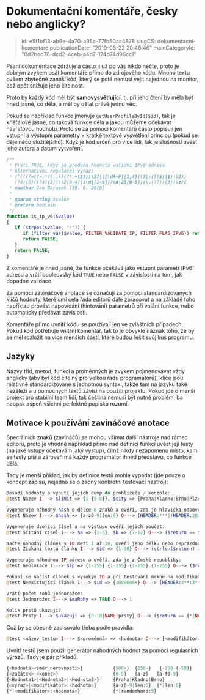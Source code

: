 Dokumentační komentáře, česky nebo anglicky?
============================================

> id: e5f1bf13-ab9e-4a70-a95c-77fb50aa4878
> slugCS: dokumentacni-komentare
> publicationDate: "2019-08-22 20:48:46"
> mainCategoryId: "0d2bed76-dcd2-4ceb-a4d7-174b74d96cc1"

Psaní dokumentace zdržuje a často ji už po vás nikdo nečte, proto je dobrým zvykem psát komentáře přímo do zdrojového kódu. Mnoho textu ovšem zbytečně zanáší kód, který se poté nemusí vejít najednou na monitor, což opět snižuje jeho čitelnost.

Proto by každý kód měl být **samovysvětlující**, tj. při jeho čtení by mělo být hned jasné, co dělá, a měl by dělat právě jednu věc.

Pokud se například funkce jmenuje `getUserProfileById($id)`, tak je křišťálově jasné, co taková funkce dělá a jakou můžeme očekávat návratovou hodnotu. Proto se za pomoci komentářů často popisují jen vstupní a výstupní parametry + krátké textové vysvětlení principu (pokud se děje něco složitějšího). Když je kód určen pro více lidí, tak je slušností uvést jeho autora a datum vytvoření.

```php
/**
 * Vrati TRUE, kdyz je predana hodnota validni IPv6 adresa
 * Alternativni regularni vyraz:
 * /^(((?=(?>.*?(::))(?!.+\3)))\3?|([\dA-F]{1,4}(\3|:(?!$)|$)|\2))
   (?4){5}((?4){2}|((2[0-4]|1\d|[1-9])?\d|25[0-5])(\.(?7)){3})\z/i
 * @author Jan Barasek [30. 8. 2016]
 *
 * @param string $value
 * @return boolean
 */
function is_ip_v6($value)
{
   if (strpos($value, ":")) {
      if (filter_var($value, FILTER_VALIDATE_IP, FILTER_FLAG_IPV6)) return TRUE;
      return FALSE;
   }
   return FALSE;
}
```


Z komentáře je hned jasné, že funkce očekává jako vstupní parametr IPv6 adresu a vrátí booleovský kód `TRUE` nebo `FALSE` v závislosti na tom, jak dopadne validace.

Za pomoci zavináčové anotace se označují za pomoci standardizovaných klíčů hodnoty, které umí celá řada editorů dále zpracovat a na základě toho například provést napovídání (hintování) parametrů při volání funkce, nebo automaticky předávat závislosti.

Komentáře přímo uvnitř kódu se používají jen ve zvláštních případech. Pokud kód potřebuje vnitřní komentář, tak to je obvykle náznak toho, že by se měl rozložit na více menších částí, které budou řešit svůj kus programu.

Jazyky
--------------

Názvy tříd, metod, funkcí a proměnných je zvykem pojmenovávat vždy anglicky (aby byl kód čitelný pro velkou řadu programátorů), klíče jsou relativně standardizované s jednotnou syntaxí, takže tam na jazyku také nezáleží a u pomocných textů závisí na použití projektu. Pokud jde o menší projekt pro stabilní team lidí, tak čeština nemusí být nutně problém, ba naopak aspoň všichni perfektně popisku rozumí.

Motivace k používání zavináčové anotace
-------------------

Speciálních znaků (zavináčů) se mohou všímat další nástroje nad rámec editoru, proto je vhodné například přímo nad definici funkcí uvést její testy (na jaké vstupy očekávám jaký výstup), čímž nikdy nezapomenu místo, kam se testy píší a zároveň má každý programátor ihned představu, co funkce dělá.

Tady je menší příklad, jak by definice testů mohla vypadat (jde pouze o koncept zápisu, nejedná se o žádný konkrétní testovací nástroj):

```php
Dosadí hodnoty a vynutí jejich dump do prohlížeče / konzole:
@test Název I---> $limit => {1-{5-8}}, $city => {Praha|Kladno|Brno|Plzeň} O---> [DUMP]

Vygeneruje náhodný hash o délce 6 znaků a ověří, zda je hlavička odpovědi jakákoli, kromě 201:
@test Název I---> $hash => {a-z0-9|len:6} O---> [HEADER:***|!HEADER:201]

Vygeneruje dvojici čísel a na výstupu ověří jejich součet:
@test Sčítání čísel I---> $a => {1-5}, $b => {7-12} O---> ($return == $a+$b)

Načte náhodný článek s ID mezi 1 až 30, ověří jeho délku nebo neprázdnost:
@test Získání textu článku I---> $id => {1-30} O---> (strlen($return) > 64 || $return != NULL)

Vygeneruje náhodnou IP adresu a ověří, zda je z České republiky:
@test Geolokace I---> $ip => {1-255}.{1-255}.{1-255}.{1-255} O---> ($return['country'] == 'CS')

Pokusí se načíst článek s vysokým ID a při testování mrkne na modifikátory (filtry):
@test Neexistující článek I---> $id => {1000000+} O---> [HEADER:4**:3**|NOCONTENT]

Vrátí počet rohů jednorožce:
@test Jednorožec I---> $maRohy => TRUE O---> 1

Kolik prstů ukazuji?
@test Prsty I---> $ukazuji => {0-10|NAME:prsty} O---> ($return == {*|NAME:prsty})
```


Což by se obecně zapisovalo třeba podle pravidla:

```php
@test <název_testu> I---> $<proměnná> => <hodnota> O---> [<modifikátor>:<hodnota>] (<výraz_platnosti>)
```


Uvnitř testů jsem použil generátor náhodných hodnot za pomoci regulárních výrazů.
Tady je pár příkladů:

```php
{<hodnota><směr_nerovnosti>}           {500+}  {250-}   {-200-(-50)}
{<začátek>-<konec>}                    {0-5}   {a-z}   {a-f0-9}
{<Hodnota1>|<Hodnota2>|<Hodnota3>}     {Praha|Kladno|Brno}
{<výraz>|<modifikátor>:<hodnota>}      {a-z0-9|len:6}  {*|len:6}
{*|<modifikátor>:<hodnota>}            {*|randomWord:5}
```
